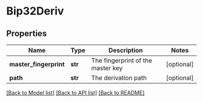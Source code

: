 # Bip32Deriv

## Properties
Name | Type | Description | Notes
------------ | ------------- | ------------- | -------------
**master_fingerprint** | **str** | The fingerprint of the master key | [optional] 
**path** | **str** | The derivation path | [optional] 

[[Back to Model list]](../README.md#documentation-for-models) [[Back to API list]](../README.md#documentation-for-api-endpoints) [[Back to README]](../README.md)

